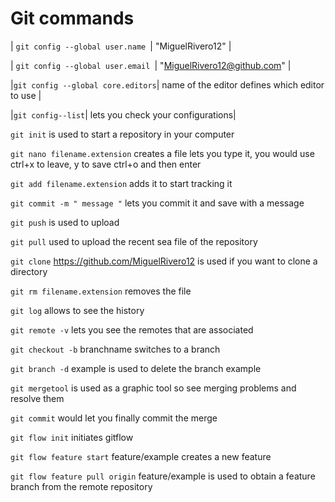 # Git commands

| `git config --global user.name `| "MiguelRivero12" |

| `git config --global user.email `| "MiguelRivero12@github.com" |

|`git config --global core.editors`| name of the editor defines which editor to use |

|`git config--list`| lets you check your configurations|

`git init` is used to start a repository in your computer

`git nano filename.extension` creates a file lets you type it, you would use ctrl+x to leave, y to save ctrl+o and then enter

`git add filename.extension` adds it to start tracking it

`git commit -m " message "` lets you commit it and save with a message

`git push` is used to upload

`git pull` used to upload the recent sea file of the repository

`git clone` https://github.com/MiguelRivero12 is used if you want to clone a directory

`git rm filename.extension` removes the file

`git log` allows to see the history

`git remote -v` lets you see the remotes that are associated

`git checkout -b` branchname switches to a branch

`git branch -d` example is used to delete the branch example

`git mergetool` is used as a graphic tool so see merging problems and resolve them

`git commit` would let you finally commit the merge

`git flow init` initiates gitflow

`git flow feature start` feature/example creates a new feature

`git flow feature pull origin` feature/example is used to obtain a feature branch from the remote repository



